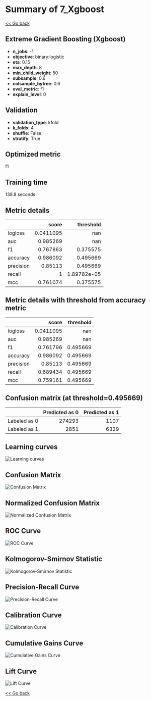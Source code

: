 # Summary of 7_Xgboost

[<< Go back](../README.md)


## Extreme Gradient Boosting (Xgboost)
- **n_jobs**: -1
- **objective**: binary:logistic
- **eta**: 0.15
- **max_depth**: 8
- **min_child_weight**: 50
- **subsample**: 0.6
- **colsample_bytree**: 0.6
- **eval_metric**: f1
- **explain_level**: 0

## Validation
 - **validation_type**: kfold
 - **k_folds**: 4
 - **shuffle**: False
 - **stratify**: True

## Optimized metric
f1

## Training time

139.8 seconds

## Metric details
|           |     score |     threshold |
|:----------|----------:|--------------:|
| logloss   | 0.0411095 | nan           |
| auc       | 0.985269  | nan           |
| f1        | 0.767863  |   0.375575    |
| accuracy  | 0.986092  |   0.495669    |
| precision | 0.85113   |   0.495669    |
| recall    | 1         |   1.89782e-05 |
| mcc       | 0.761074  |   0.375575    |


## Metric details with threshold from accuracy metric
|           |     score |   threshold |
|:----------|----------:|------------:|
| logloss   | 0.0411095 |  nan        |
| auc       | 0.985269  |  nan        |
| f1        | 0.761796  |    0.495669 |
| accuracy  | 0.986092  |    0.495669 |
| precision | 0.85113   |    0.495669 |
| recall    | 0.689434  |    0.495669 |
| mcc       | 0.759161  |    0.495669 |


## Confusion matrix (at threshold=0.495669)
|              |   Predicted as 0 |   Predicted as 1 |
|:-------------|-----------------:|-----------------:|
| Labeled as 0 |           274293 |             1107 |
| Labeled as 1 |             2851 |             6329 |

## Learning curves
![Learning curves](learning_curves.png)
## Confusion Matrix

![Confusion Matrix](confusion_matrix.png)


## Normalized Confusion Matrix

![Normalized Confusion Matrix](confusion_matrix_normalized.png)


## ROC Curve

![ROC Curve](roc_curve.png)


## Kolmogorov-Smirnov Statistic

![Kolmogorov-Smirnov Statistic](ks_statistic.png)


## Precision-Recall Curve

![Precision-Recall Curve](precision_recall_curve.png)


## Calibration Curve

![Calibration Curve](calibration_curve_curve.png)


## Cumulative Gains Curve

![Cumulative Gains Curve](cumulative_gains_curve.png)


## Lift Curve

![Lift Curve](lift_curve.png)



[<< Go back](../README.md)
